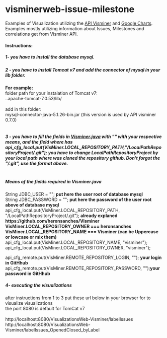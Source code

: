 visminerweb-issue-milestone
===========================

Examples of Visualization utilizing the <a href="https://github.com/visminer/Visminer">API Visminer</a> and <a href="https://developers.google.com/chart/">Google Charts</a>.<br>
Examples mostly utilizing information about Issues, Milestones and correlations get from Visminer API.<br>


<h4>Instructions:<h4>
<h5>1- you have to install the database mysql.<h5>
<h5>2 - you have to install Tomcat v7 and add the connector of mysql in your lib folder.</h5>
<b>For example:</b><br>
folder path for your instalation of Tomcat v7:<br>
..apache-tomcat-7.0.53/lib/<br><br>
add in this folder:<br>
mysql-connector-java-5.1.26-bin.jar (this version is used by API visminer 0.7.0)<br><br>

<h5>3 - you have to fill the fields in  <a href="https://github.com/heronsanches/visminerweb-issue-milestone/blob/master/VisualizationsWeb-Visminer/src/org/visminer/web/main/Visminer.java">Visminer.java</a> with "" with your respective means, and the field where
has api_cfg_local.put(VisMiner.LOCAL_REPOSITORY_PATH,"/LocalPathRepositoryProject/.git");
you have to change LocalPathRepositoryProject by your local path where was cloned the repository github. Don't forgot the "/.git", use the format above.<br><br></h5>

<h5>Means of the fields required in Visminer.java</h5>
String JDBC_USER = ""; <b>put here the user root of database mysql</b><br>
String JDBC_PASSWORD = ""; <b>put here the password of the user root above of database mysql</b><br>
api_cfg_local.put(VisMiner.LOCAL_REPOSITORY_PATH,
				"/LocalPathRepositoryProject/.git"); <b>already explaned</b>
				
<b>
https://github.com/heronsanches/Visminer<br>
VisMiner.LOCAL_REPOSITORY_OWNER === heronsanches<br>
VisMiner.LOCAL_REPOSITORY_NAME === Visminer (can be Uppercase or lowcase or mix them)<br>
</b>
api_cfg_local.put(VisMiner.LOCAL_REPOSITORY_NAME, "visminer");<br>
api_cfg_local.put(VisMiner.LOCAL_REPOSITORY_OWNER, "visminer");<br>

api_cfg_remote.put(VisMiner.REMOTE_REPOSITORY_LOGIN, ""); <b>your login in GitHhub</b>
api_cfg_remote.put(VisMiner.REMOTE_REPOSITORY_PASSWORD, "");<b>your password in GitHhub</b>


<h5> 4- executing the visualizations</h5>
after instructions from 1 to 3 put these url below in your browser for to visualize visualizations<br>
the port 8080 is default for TomCat v7<br><br>
http://localhost:8080/VisualizationsWeb-Visminer/labelIssues<br>
http://localhost:8080/VisualizationsWeb-Visminer/labelIssues_OpenedClosed_byLabel<br>







